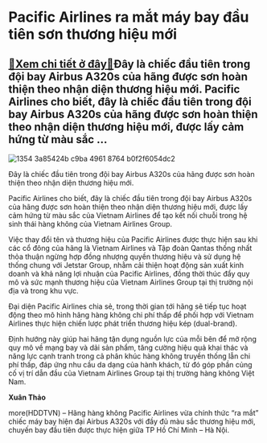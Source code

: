 Pacific Airlines ra mắt máy bay đầu tiên sơn thương hiệu mới
============================================================

[:gift:Xem chi tiết ở đây:gift:](https://hddtvn.com/pacific-airlines-ra-mat-may-bay-dau-tien-son-thuong-hieu-moi/)Đây là chiếc đầu tiên trong đội bay Airbus A320s của hãng được sơn hoàn thiện theo nhận diện thương hiệu mới. Pacific Airlines cho biết, đây là chiếc đầu tiên trong đội bay Airbus A320s của hãng được sơn hoàn thiện theo nhận diện thương hiệu mới, được lấy cảm hứng từ màu sắc …
-------------------------------------------------------------------------------------------------------------------------------------------------------------------------------------------------------------------------------------------------------------------------------------





![1354 3a85424b c9ba 4961 8764 b0f2f6054dc2](https://hddtvn.com/wp-content/uploads/2021/01/1354_3A85424B-C9BA-4961-8764-B0F2F6054DC2.jpg "undefined")


Đây là chiếc đầu tiên trong đội bay Airbus A320s của hãng được sơn hoàn thiện theo nhận diện thương hiệu mới.



Pacific Airlines cho biết, đây là chiếc đầu tiên trong đội bay Airbus A320s của hãng được sơn hoàn thiện theo nhận diện thương hiệu mới, được lấy cảm hứng từ màu sắc của Vietnam Airlines để tạo kết nối chuỗi trong hệ sinh thái hàng không của Vietnam Airlines Group.


Việc thay đổi tên và thương hiệu của Pacific Airlines được thực hiện sau khi các cổ đông của hãng là Vietnam Airlines và Tập đoàn Qantas thống nhất thỏa thuận ngừng hợp đồng nhượng quyền thương hiệu và sử dụng hệ thống chung với Jetstar Group, nhằm cải thiện hoạt động sản xuất kinh doanh và khả năng lợi nhuận của Pacific Airlines, đồng thời thúc đẩy quy mô và sức mạnh thương hiệu của Vietnam Airlines Group tại thị trường nội địa và trong khu vực.


Đại diện Pacific Airlines chia sẻ, trong thời gian tới hãng sẽ tiếp tục hoạt động theo mô hình hãng hàng không chi phí thấp để phối hợp với Vietnam Airlines thực hiện chiến lược phát triển thương hiệu kép (dual-brand).


Định hướng này giúp hai hãng tận dụng nguồn lực của mỗi bên để mở rộng quy mô về mạng bay và dải sản phẩm, tăng cường hiệu quả khai thác và năng lực cạnh tranh trong cả phân khúc hàng không truyền thống lẫn chi phí thấp, đáp ứng nhu cầu da dạng của hành khách, từ đó góp phần củng cố vị trí dẫn đầu của Vietnam Airlines Group tại thị trường hàng không Việt Nam.




**Xuân Thảo**



more(HDDTVN) – Hãng hàng không Pacific Airlines vừa chính thức “ra mắt” chiếc máy bay hiện đại Airbus A320s với đầy đủ màu sắc thương hiệu mới, chuyến bay đầu tiên được thực hiện giữa TP Hồ Chí Minh – Hà Nội.

